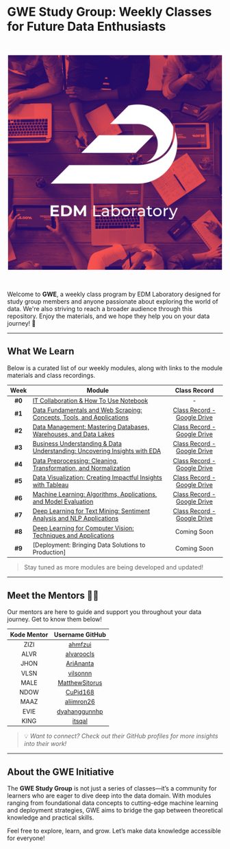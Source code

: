 # GWE Study Group: Weekly Classes for Future Data Enthusiasts  

<br>
<p align="center">
  <img src="asset/logo.png" alt="logo" style="width:500px; height:auto;">
</p>
<br>

Welcome to **GWE**, a weekly class program by EDM Laboratory designed for study group members and anyone passionate about exploring the world of data. We're also striving to reach a broader audience through this repository. Enjoy the materials, and we hope they help you on your data journey! 🚀  

---

## What We Learn  
Below is a curated list of our weekly modules, along with links to the module materials and class recordings.  

| **Week** | **Module**                                                                                                   | **Class Record** |
|:--------:|-------------------------------------------------------------------------------------------------------------|:----------------:|
| **#0**   | [IT Collaboration & How To Use Notebook](https://github.com/lifeatedmlab/GWE-2025/tree/main/Modul%200%20-%20IT%20Collaboration)                              | -     |
| **#1**   | [Data Fundamentals and Web Scraping: Concepts, Tools, and Applications](https://github.com/lifeatedmlab/GWE-2025/tree/main/Modul%201%20-%20Data%20Fundamentals%20and%20Web%20Scraping)                      | [Class Record - Google Drive](https://drive.google.com/file/d/1k379vqSeP-9lup9OKIjSDKbgPhE3-wJz/view?usp=sharing) |
| **#2**   | [Data Management: Mastering Databases, Warehouses, and Data Lakes](https://github.com/lifeatedmlab/GWE-2025/tree/main/Modul%202%20-%20Data%20Management)                              |  [Class Record - Google Drive](https://drive.google.com/file/d/1ZWxttcV1zwq0Ihl51beVme9cEYFzvuCW/view?usp=sharing)    |
| **#3**   | [Business Understanding & Data Understanding: Uncovering Insights with EDA](https://github.com/lifeatedmlab/GWE-2025/tree/main/Modul%203%20-%20Business%20%26%20Data%20Understanding%20(EDA))                                 | [Class Record - Google Drive](https://drive.google.com/file/d/1SdvZkH_EHew-_TWgcTicyZcc2EpFvPib/view?usp=sharing)     |
| **#4**   | [Data Preprocessing: Cleaning, Transformation, and Normalization](https://github.com/lifeatedmlab/GWE-2025/tree/main/Modul%204%20-%20Data%20Preprocessing)                                     | [Class Record - Google Drive](https://drive.google.com/file/d/1hHgbNaj0y3-d24A9bx73N1tPKTJUsJm_/view?usp=sharing)      |
| **#5**   | [Data Visualization: Creating Impactful Insights with Tableau](https://github.com/lifeatedmlab/GWE-2025/tree/main/Modul%205%20-%20Data%20Visualization%20with%20Tableau)                                       | [Class Record - Google Drive](https://drive.google.com/file/d/1p0PhJyq2_tJnjBckRocD-lnc4JZB1ymU/view?usp=sharing)      |
| **#6**   | [Machine Learning: Algorithms, Applications, and Model Evaluation](https://github.com/lifeatedmlab/GWE-2025/tree/main/Modul%206%20-%20Machine%20Learning)                                    | [Class Record - Google Drive](https://drive.google.com/file/d/1UHKxbTG111mt4rXFMfA4tTlNNbhQoMKm/view?usp=sharing)      |
| **#7**   | [Deep Learning for Text Mining: Sentiment Analysis and NLP Applications](https://github.com/lifeatedmlab/GWE-2025/tree/main/Modul%207%20-%20Natural%20Language%20Processing)                                       |[Class Record - Google Drive](https://drive.google.com/file/d/1ScVPhNv_gvvFK1GHVZIwvE-8ywR8NJia/view?usp=sharing)  |
| **#8**   | [Deep Learning for Computer Vision: Techniques and Applications](https://drive.google.com/file/d/1OlRGUKcelTMy_1SzCykM3wQv0aqUIKjC/view?usp=sharing)                               | Coming Soon      |
| **#9**   | [Deployment: Bringing Data Solutions to Production]                                                  | Coming Soon      |  

> Stay tuned as more modules are being developed and updated!  

---

## **Meet the Mentors** 👨‍🏫  

Our mentors are here to guide and support you throughout your data journey. Get to know them below!  

| **Kode Mentor** | **Username GitHub**    |
|:--------------:|:----------------------:|
| ZIZI          | [ahmfzui](https://github.com/ahmfzui) |
| ALVR          | [alvaroocls](https://github.com/alvaroocls) |
| JHON          | [AriAnanta](https://github.com/AriAnanta) |
| VLSN          | [vilsonnn](https://github.com/vilsonnn) |
| MALE          | [MatthewSitorus](https://github.com/MatthewSitorus) |
| NDOW          | [CuPid168](https://github.com/CuPid168) |
| MAAZ          | [aliimron26](https://github.com/aliimron26) |
| EVIE          | [dyahanggunnhp](https://github.com/dyahanggunnhp) |
| KING          | [itsqal](https://github.com/itsqal) |

>💡 *Want to connect? Check out their GitHub profiles for more insights into their work!*  

---

## About the GWE Initiative  

The **GWE Study Group** is not just a series of classes—it’s a community for learners who are eager to dive deep into the data domain. With modules ranging from foundational data concepts to cutting-edge machine learning and deployment strategies, GWE aims to bridge the gap between theoretical knowledge and practical skills.  

Feel free to explore, learn, and grow. Let’s make data knowledge accessible for everyone!  
